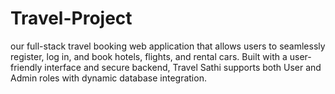 # Travel-Project
our full-stack travel booking web application that allows users to seamlessly register, log in, and book hotels, flights, and rental cars. Built with a user-friendly interface and secure backend, Travel Sathi supports both User and Admin roles with dynamic database integration.
